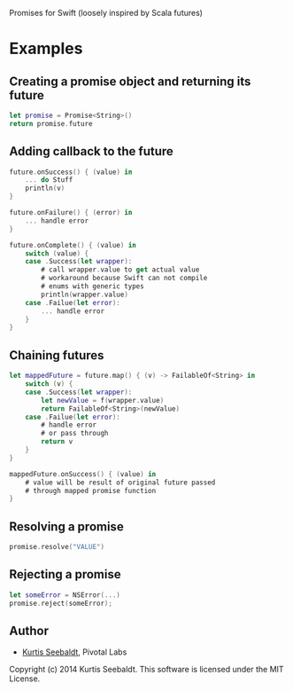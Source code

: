 Promises for Swift
(loosely inspired by Scala futures)

# Examples

## Creating a promise object and returning its future 

```swift
let promise = Promise<String>()
return promise.future
```

## Adding callback to the future

```swift
future.onSuccess() { (value) in
    ... do Stuff
    println(v)
}

future.onFailure() { (error) in
    ... handle error
}

future.onComplete() { (value) in
    switch (value) {
    case .Success(let wrapper):
        # call wrapper.value to get actual value
        # workaround because Swift can not compile
        # enums with generic types
        println(wrapper.value)
    case .Failue(let error):
        ... handle error
    }
}
```

## Chaining futures

```swift
let mappedFuture = future.map() { (v) -> FailableOf<String> in
    switch (v) {
    case .Success(let wrapper):
        let newValue = f(wrapper.value)
        return FailableOf<String>(newValue)
    case .Failue(let error):
        # handle error
        # or pass through
        return v
    }
}

mappedFuture.onSuccess() { (value) in
    # value will be result of original future passed
    # through mapped promise function
}
```

## Resolving a promise

```swift
promise.resolve("VALUE")
```

## Rejecting a promise

```swift
let someError = NSError(...)
promise.reject(someError);
```

## Author

* [Kurtis Seebaldt](mailto:kurtis@pivotallabs.com), Pivotal Labs

Copyright (c) 2014 Kurtis Seebaldt. This software is licensed under the MIT License.
